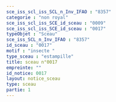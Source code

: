 ```yaml
---
sce_iss_scl_iss_SCL_n_Inv_IFAO : "8357"
categorie : "non royal"
sce_iss_scl_iss_SCE_id_sceau : "0009"
sce_iss_scl_iss_SCE_id_sceau : "0017"
typeObjet : "Sceau"
sce_iss_SCL_n_Inv_IFAO : "8357"
id_sceau : "0017"
motif : "insecte "
type_sceau : "estampille"
title: sceau n°0017
empreinte: ""
id_notice: 0017
layout: notice_sceau
type: sceau
partie: 1
---
```

